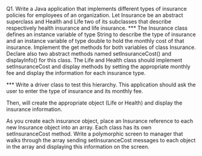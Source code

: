Q1. Write a Java application that implements different types of insurance policies for employees of an organization.
Let Insurance be an abstract superclass and Health and Life two of its subclasses that describe
respectively health insurance and life insurance.
*** The Insurance class defines an instance variable of type String to describe the type of insurance and an instance variable of type double to hold the monthly cost of that insurance.
Implement the get methods for both variables of class Insurance. Declare also two abstract methods named setInsuranceCost() and displayInfo() for this class.
The Life and Health class should implement setInsuranceCost and display methods by setting the appropriate monthly fee and display the information for each insurance type.

*** Write a driver class to test this hierarchy. This application should ask the user to enter the type of
insurance and its monthly fee.

Then, will create the appropriate object (Life or Health) and display
the insurance information.

As you create each insurance object, place an Insurance reference to each new Insurance object
into an array.
 Each class has its own setInsuranceCost method. Write a polymorphic screen 
to manager that walks through the array sending setInsuranceCost messages to each object in the
array and displaying this information on the screen.